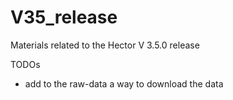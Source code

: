 # V35_release

Materials related to the Hector V 3.5.0 release


TODOs 

* add to the raw-data a way to download the data 